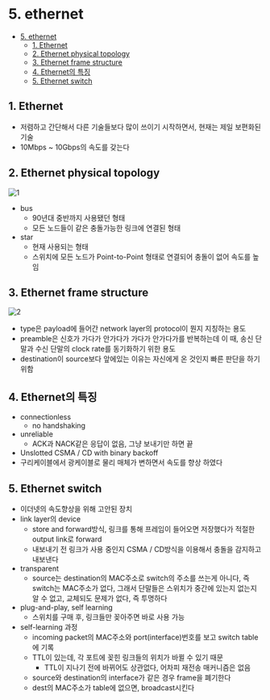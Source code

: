 # 5. ethernet

<!--ts-->

- [5. ethernet](#5-ethernet)
  - [1. Ethernet](#1-ethernet)
  - [2. Ethernet physical topology](#2-ethernet-physical-topology)
  - [3. Ethernet frame structure](#3-ethernet-frame-structure)
  - [4. Ethernet의 특징](#4-ethernet의-특징)
  - [5. Ethernet switch](#5-ethernet-switch)

<!-- Created by https://github.com/ekalinin/github-markdown-toc -->
<!-- Added by: sungminyou, at: 2022년 7월 31일 일요일 20시 24분 34초 KST -->

<!--te-->

## 1. Ethernet

- 저렴하고 간단해서 다른 기술들보다 많이 쓰이기 시작하면서, 현재는 제일 보편화된 기술
- 10Mbps ~ 10Gbps의 속도를 갖는다

## 2. Ethernet physical topology

![1](https://user-images.githubusercontent.com/48282185/182023730-fa18f065-6003-442e-8d3d-9daeb2e95115.png)

- bus
  - 90년대 중반까지 사용됐던 형태
  - 모든 노드들이 같은 충돌가능한 링크에 연결된 형태
- star
  - 현재 사용되는 형태
  - 스위치에 모든 노드가 Point-to-Point 형태로 연결되어 충돌이 없어 속도를 높임

## 3. Ethernet frame structure

![2](https://user-images.githubusercontent.com/48282185/182023729-2653312d-9833-43b3-8fe4-eb00c4cb36ae.png)

- type은 payload에 들어간 network layer의 protocol이 뭔지 지칭하는 용도
- preamble은 신호가 가다가 안가다가 가다가 안가다가를 반복하는데 이 때, 송신 단말과 수신 단말의 clock rate를 동기화하기 위한 용도
- destination이 source보다 앞에있는 이유는 자신에게 온 것인지 빠른 판단을 하기 위함

## 4. Ethernet의 특징

- connectionless
  - no handshaking
- unreliable
  - ACK과 NACK같은 응답이 없음, 그냥 보내기만 하면 끝
- Unslotted CSMA / CD with binary backoff
- 구리케이블에서 광케이블로 물리 매체가 변하면서 속도를 향상 하였다

## 5. Ethernet switch

- 이더넷의 속도향상을 위해 고안된 장치
- link layer의 device
  - store and forward방식, 링크를 통해 프레임이 들어오면 저장했다가 적절한 output link로 forward
  - 내보내기 전 링크가 사용 중인지 CSMA / CD방식을 이용해서 충돌을 감지하고 내보낸다
- transparent
  - source는 destination의 MAC주소로 switch의 주소를 쓰는게 아니다, 즉 switch는 MAC주소가 없다, 그래서 단말들은 스위치가 중간에 있는지 없는지 알 수 없고, 교체되도 문제가 없다, 즉 투명하다
- plug-and-play, self learning
  - 스위치를 구매 후, 링크들만 꽂아주면 바로 사용 가능
- self-learning 과정
  - incoming packet의 MAC주소와 port(interface)번호를 보고 switch table에 기록
  - TTL이 있는데, 각 포트에 꽂힌 링크들의 위치가 바뀔 수 있기 때문
    - TTL이 지나기 전에 바뀌어도 상관없다, 어차피 재전송 매커니즘은 없음
  - source와 destination의 interface가 같은 경우 frame을 폐기한다
  - dest의 MAC주소가 table에 없으면, broadcast시킨다
